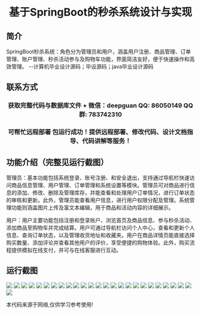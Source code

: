 <p><h1 align="center">基于SpringBoot的秒杀系统设计与实现</h1></p>

## 简介
SpringBoot秒杀系统：角色分为管理员和用户，涵盖用户注册、商品管理、订单管理、账户管理、秒杀活动参与及购物车功能，界面简洁友好，便于快速操作和高效管理。    --计算机毕业设计源码；毕设源码；java毕业设计源码


## 联系方式
<p><h3 align="center">获取完整代码与数据库文件 + 微信：deepguan QQ: 86050149 QQ群: 783742310</h3></p>
<p><h3 align="center">可帮忙远程部署 包运行成功！提供远程部署、修改代码、设计文档指导、代码讲解等服务！</h3></p>

## 功能介绍（完整见运行截图）
管理员：基本功能包括系统登录、账号注册、和安全退出，支持通过导航栏快速访问商品信息管理、用户管理、订单管理和系统设置等模块。管理员可对商品进行信息的添加、修改、删除及管理库存，并能查看和处理用户订单情况，进行订单状态的审核和更新。此外，管理员能查看用户信息，进行用户权限分配及管理。系统管理功能则涵盖图片上传及富文本编辑，用于商品和活动内容的详细展示。

用户：用户主要功能包括注册和登录账户、浏览首页及商品信息、参与秒杀活动、添加商品至购物车并完成结算。用户可通过导航栏访问个人中心，查看和更新个人信息、查询订单状态，以及管理收货地址和收藏夹。用户在商品详情页能直接选择购买数量、添加评论并查看其他用户的评价，享受便捷的购物体验。此外，购买流程提供模拟在线支付，并可与在线客服进行互动。


## 运行截图
![](img/001.jpg)
![](img/002.jpg)
![](img/003.jpg)
![](img/004.jpg)
![](img/005.jpg)
![](img/006.jpg)
![](img/007.jpg)
![](img/008.jpg)
![](img/009.jpg)
![](img/010.jpg)
![](img/011.jpg)
![](img/012.jpg)
![](img/013.jpg)
![](img/014.jpg)
![](img/015.jpg)
![](img/016.jpg)
![](img/017.jpg)
![](img/018.jpg)
![](img/019.jpg)
![](img/020.jpg)
![](img/021.jpg)
![](img/022.jpg)
![](img/023.jpg)
![](img/024.jpg)
![](img/025.jpg)
![](img/026.jpg)

<p>本代码来源于网络,仅供学习参考使用!</p>

